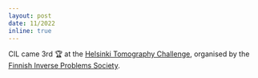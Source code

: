 ```yaml
---
layout: post
date: 11/2022
inline: true
---
```


CIL came 3rd :trophy: at the [Helsinki Tomography Challenge](https://www.fips.fi/HTCresults.php#anchor1), organised by the [Finnish Inverse Problems Society](https://www.fips.fi/).

